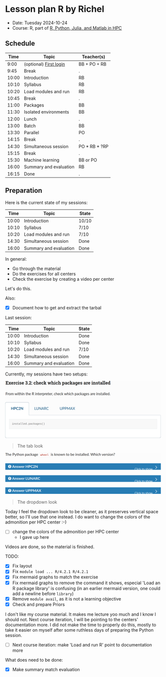 # Lesson plan R by Richel

- Date: Tuesday 2024-10-24
- Course: R, part of [R, Python, Julia, and Matlab in HPC](https://github.com/UPPMAX/R-python-julia-matlab-HPC/)

## Schedule

| Time  | Topic                                                                                          | Teacher(s)      |
| ----- | ---------------------------------------------------------------------------------------------- | --------------- |
| 9:00  | (optional) [First login](https://uppmax.github.io/R-python-julia-matlab-HPC/common/login.html) | BB + PO + RB    |
| 9:45  | Break                                                                                          | .               |
| 10:00 | Introduction                                                                                   | RB              |
| 10:10 | Syllabus                                                                                       | RB              |
| 10:20 | Load modules and run                                                                           | RB              |
| 10:45 | Break                                                                                          | .               |
| 11:00 | Packages                                                                                       | BB              |
| 11:30 | Isolated environments                                                                          | BB              |
| 12:00 | Lunch                                                                                          | .               |
| 13:00 | Batch                                                                                          | BB              |
| 13:30 | Parallel                                                                                       | PO              |
| 14:15 | Break                                                                                          | .               |
| 14:30 | Simultaneous session                                                                           | PO \* RB \* ?RP |
| 15:15 | Break                                                                                          | .               |
| 15:30 | Machine learning                                                                               | BB or PO        |
| 16:00 | Summary and evaluation                                                                         | RB              |
| 16:15 | Done                                                                                           | .               |

## Preparation

Here is the current state of my sessions:

Time  | Topic                   | State
------|-------------------------|------
10:00 | Introduction            | 10/10
10:10 | Syllabus                | 7/10
10:20 | Load modules and run    | 7/10
14:30 | Simultaneous session    | Done
16:00 | Summary and evaluation  | Done

In general:

- Go through the material
- Do the exercises for all centers
- Check the exercise by creating a video per center

Let's do this. 

Also:

- [x] Document how to get and extract the tarbal

Last session:

Time  | Topic                   | State
------|-------------------------|------
10:00 | Introduction            | Done
10:10 | Syllabus                | Done
10:20 | Load modules and run    | 7/10
14:30 | Simultaneous session    | Done
16:00 | Summary and evaluation  | Done

Currently, my sessions have two setups:

![](tab_look.png)

> The tab look

![](dropdown_look.png)

> The dropdown look

Today I feel the dropdown look to be cleaner,
as it preserves vertical space better,
so I'll use that one instead.
I do want to change the colors of the admonition per HPC center :-)

- [ ] change the colors of the admonition per HPC center
    - I gave up here

Videos are done, so the material is finished.

TODO:

- [x] Fix layout
- [x] Fix `module load ... R/4.2.1 R/4.2.1`
- [x] Fix mermaid graphs to match the exercise
- [x] Fix mermaid graphs to remove the command it shows,
  especial 'Load an R package library' is confusing (in an earlier
  mermaid version, one could add a newline before `library`)
- [x] Remove `module avail`, as it is not a learning objective
- [x] Check and prepare Priors

I don't like my course material. It makes me
lecture yoo much and I know I should not. Next course iteration,
I will be pointing to the centers' documentation more.
I did not make the time to properly do this, mostly
to take it easier on myself after some ruthless days of preparing
the Python session.

- [ ] Next course iteration: make 'Load and run R' point to documentation more

What does need to be done:

- [x] Make summary match evaluation


